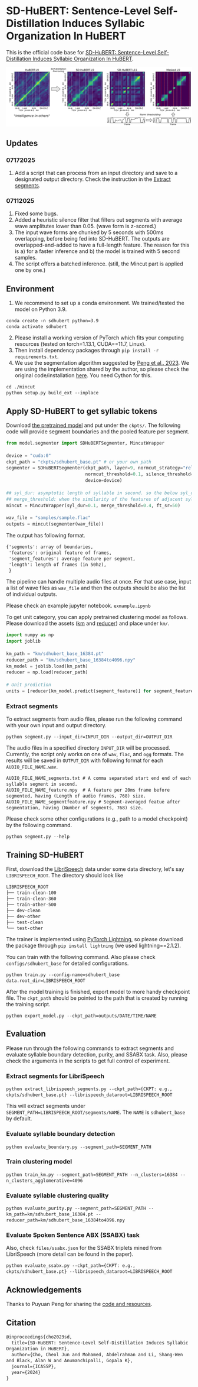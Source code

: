 # SD-HuBERT: Sentence-Level Self-Distillation Induces Syllabic Organization In HuBERT

This is the official code base for [SD-HuBERT: Sentence-Level Self-Distillation Induces Syllabic Organization In HuBERT](https://arxiv.org/abs/2310.10803).

![SD-HuBERT](figures/main_figure.jpg)

## Updates

### 07172025
1. Add a script that can process from an input directory and save to a designated output directory. Check the instruction in the [Extract segments](#extract-segments).

### 07112025
1. Fixed some bugs.
2. Added a heuristic silence filter that filters out segments with average wave amplitutes lower than 0.05. (wave form is z-scored.)
3. The input wave forms are chunked by 5 seconds with 500ms overlapping, before being fed into SD-HuBERT. The outputs are overlapped-and-added to have a full-length feature. The reason for this is a) for a faster inference and b) the model is trained with 5 second samples.
4. The script offers a batched inference. (still, the Mincut part is applied one by one.)


## Environment

1. We recommend to set up a conda environment. We trained/tested the model on Python 3.9.
```
conda create -n sdhubert python=3.9
conda activate sdhubert
```
2. Please install a working version of PyTorch which fits your computing resources (tested on torch=1.13.1, CUDA==11.7, Linux).
3. Then install dependency packages through `pip install -r requirements.txt`.
4. We use the segmentation algorithm suggested by [Peng et al., 2023](https://arxiv.org/abs/2305.11435). We are using the implementation shared by the author, so please check the original code/installation [here](https://github.com/jasonppy/syllable-discovery/tree/master). You need Cython for this.
```
cd ./mincut
python setup.py build_ext --inplace
```

## Apply SD-HuBERT to get syllabic tokens

Download [the pretrained model](https://drive.google.com/file/d/1u2jTdAck8qD6ZEb5bqHfvUNsN-9DgGfg/view?usp=drive_link) and put under the `ckpts/`. The following code will provide segment boundaries and the pooled feature per segment.

```python
from model.segmenter import SDHuBERTSegmenter, MincutWrapper

device = "cuda:0"
ckpt_path = "ckpts/sdhubert_base.pt" # or your own path
segmenter = SDHuBERTSegmenter(ckpt_path, layer=9, normcut_strategy="relative",
                              normcut_threshold=0.1, silence_threshold=0.02,
                              device=device)

## syl_dur: asymptotic length of syllable in second. so the below syl_dur=0.1 means it woul have inital 100ms-long syllables.
## merge_threshold: when the similarity of the features of adjacent syllables are above this threshold, they are merged.
mincut = MincutWrapper(syl_dur=0.1, merge_threshold=0.4, ft_sr=50) 

wav_file = "samples/sample.flac"
outputs = mincut(segmenter(wav_file))
```

The output has following format.
```
{'segments': array of boundaries,
 'features': original feature of frames,
 'segment_features': average feature per segment,
 'length': length of frames (in 50hz),
 }
```
The pipeline can handle multiple audio files at once. For that use case, input a list of wave files as `wav_file` and then the outputs should be also the list of individual outputs.

Please check an example jupyter notebook. `exmample.ipynb` 




To get unit category, you can apply pretrained clustering model as follows. Please download the assets ([km](https://drive.google.com/file/d/14zdEttya2X8PdjDMUt4lyHWOOY2OS3Zr/view?usp=drive_link) and [reducer](https://drive.google.com/file/d/19XisepDAfULOKFY147RDYT5UAk2ZnCr-/view?usp=drive_link)) and place under `km/`.

```python
import numpy as np
import joblib

km_path = "km/sdhubert_base_16384.pt"
reducer_path = "km/sdhubert_base_16384to4096.npy"
km_model = joblib.load(km_path)
reducer = np.load(reducer_path)

# Unit prediction
units = [reducer[km_model.predict(segment_feature)] for segment_feature in outputs['segment_features']]
```

### Extract segments

To extract segments from audio files, please run the following command with your own input and output directory.

```
python segment.py --input_dir=INPUT_DIR --output_dir=OUTPUT_DIR
```

The audio files in a specified directory `INPUT_DIR` will be processed. Currently, the script only works on one of `wav`, `flac`, and `ogg` formats.
The results will be saved in `OUTPUT_DIR` with following format for each `AUDIO_FILE_NAME.wav`.

```
AUDIO_FILE_NAME_segments.txt # A comma separated start end end of each syllable segment in second.
AUDIO_FILE_NAME_feature.npy  # A feature per 20ms frame before segmented, having (Length of audio frames, 768) size.
AUDIO_FILE_NAME_segmentfeature.npy # Segment-averaged featue after segmentation, having (Number of segments, 768) size.
```

Please check some other configurations (e.g., path to a model checkpoint) by the following command.
```
python segment.py --help
```


## Training SD-HuBERT

First, download the [LibriSpeech](https://www.openslr.org/12) data under some data directory, let's say `LIBRISPEECH_ROOT`. The directory should look like 
```
LIBRISPEECH_ROOT
├── train-clean-100
├── train-clean-360
├── train-other-500
├── dev-clean
├── dev-other
├── test-clean
└── test-other
```

The trainer is implemented using [PyTorch Lightning](https://lightning.ai/docs/pytorch/stable/), so please download the package through `pip install lightning` (we used lightning==2.1.2).

You can train with the following command. Also please check `configs/sdhubert_base` for detailed configurations.
```
python train.py --config-name=sdhubert_base data.root_dir=LIBRISPEECH_ROOT
```

After the model training is finished, export model to more handy checkpoint file. The `ckpt_path` should be pointed to the path that is created by running the training script.
```
python export_model.py --ckpt_path=outputs/DATE/TIME/NAME
```

## Evaluation

Please run through the following commands to extract segments and evaluate syllable boundary detection, purity, and SSABX task. Also, please check the arguments in the scripts to get full control of experiment.

### Extract segments for LibriSpeech

```
python extract_librispeech_segments.py --ckpt_path={CKPT: e.g., ckpts/sdhubert_base.pt} --librispeech_dataroot=LIBRISPEECH_ROOT
```
This will extract segments under `SEGMENT_PATH=LIBRISPEECH_ROOT/segments/NAME`. The `NAME` is `sdhubert_base` by default.



### Evaluate syllable boundary detection

```
python evaluate_boundary.py --segment_path=SEGMENT_PATH
```

### Train clustering model

```
python train_km.py --segment_path=SEGMENT_PATH --n_clusters=16384 --n_clusters_agglomerative=4096
```

### Evaluate syllable clustering quality

```
python evaluate_purity.py --segment_path=SEGMENT_PATH --km_path=km/sdhubert_base_16384.pt --reducer_path=km/sdhubert_base_16384to4096.npy
```

### Evaluate Spoken Sentence ABX (SSABX) task

Also, check `files/ssabx.json` for the SSABX triplets mined from LibriSpeech (more detail can be found in the paper).
```
python evaluate_ssabx.py --ckpt_path={CKPT: e.g., ckpts/sdhubert_base.pt} --librispeech_dataroot=LIBRISPEECH_ROOT
```

## Acknowledgements

Thanks to Puyuan Peng for sharing the [code and resources](https://github.com/jasonppy/syllable-discovery/tree/master). 

## Citation

```
@inproceedings{cho2023sd,
  title={SD-HuBERT: Sentence-Level Self-Distillation Induces Syllabic Organization in HuBERT},
  author={Cho, Cheol Jun and Mohamed, Abdelrahman and Li, Shang-Wen and Black, Alan W and Anumanchipalli, Gopala K},
  journal={ICASSP},
  year={2024}
}
```
